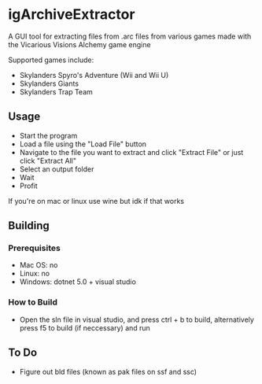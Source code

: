 # igArchiveExtractor
 A GUI tool for extracting files from .arc files from various games made with the Vicarious Visions Alchemy game engine

Supported games include:
* Skylanders Spyro's Adventure (Wii and Wii U)
* Skylanders Giants
* Skylanders Trap Team

## Usage

* Start the program
* Load a file using the "Load File" button
* Navigate to the file you want to extract and click "Extract File" or just click "Extract All"
* Select an output folder
* Wait
* Profit

If you're on mac or linux use wine but idk if that works

## Building
### Prerequisites
* Mac OS: no
* Linux: no
* Windows: dotnet 5.0 + visual studio

### How to Build
* Open the sln file in visual studio, and press ctrl + b to build, alternatively press f5 to build (if neccessary) and run

## To Do

* Figure out bld files (known as pak files on ssf and ssc)
